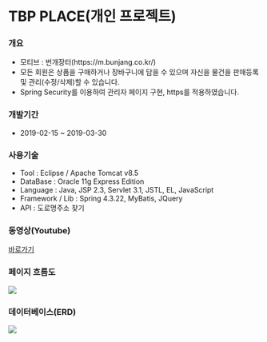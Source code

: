 # TBP PLACE(개인 프로젝트)<br>
<h3>개요</h3>
<ul>
  <li>모티브 : 번개장터(https://m.bunjang.co.kr/)</li>
  <li>모든 회원은 상품을 구매하거나 장바구니에 담을 수 있으며 자신을 물건을 판매등록 및 관리(수정/삭제)할 수 있습니다.</li>
  <li>Spring Security를 이용하여 관리자 페이지 구현, https를 적용하였습니다.</li>
</ul>
<h3>개발기간</h3>
<ul>
  <li>2019-02-15 ~ 2019-03-30</li>
</ul>
<h3>사용기술</h3>
<ul>
  <li>Tool : Eclipse / Apache Tomcat v8.5</li>
  <li>DataBase : Oracle 11g Express Edition</li>
  <li>Language : Java, JSP 2.3, Servlet 3.1, JSTL, EL, JavaScript</li>
  <li>Framework / Lib : Spring 4.3.22, MyBatis, JQuery</li>
  <li>API : 도로명주소 찾기</li>
</ul>
<h3>동영상(Youtube)</h3>
<a href="https://youtu.be/yQll97GxjKA">바로가기</a>
<h3>페이지 흐름도</h3>
<img src="https://user-images.githubusercontent.com/47962660/55906796-0c790280-5c10-11e9-96da-f2014daf801a.PNG"/>
<h3>데이터베이스(ERD)</h3>
<img src="https://user-images.githubusercontent.com/47962660/55906706-d63b8300-5c0f-11e9-8d3f-bf696ab0f37a.PNG"/>
